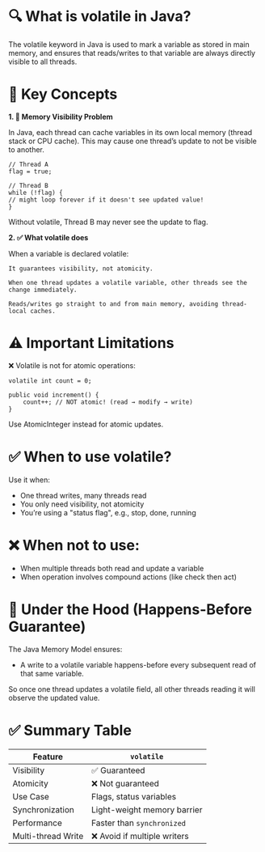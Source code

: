 
# 🔍 What is volatile in Java?

The volatile keyword in Java is used to mark a variable as stored in main memory, and ensures that 
reads/writes to that variable are always directly visible to all threads.


# 📌 Key Concepts

**1. 🔄 Memory Visibility Problem**

In Java, each thread can cache variables in its own local memory (thread stack or CPU cache). 
This may cause one thread’s update to not be visible to another.

    // Thread A
    flag = true;

    // Thread B
    while (!flag) {
    // might loop forever if it doesn't see updated value!
    }

Without volatile, Thread B may never see the update to flag.


**2. ✅ What volatile does**

When a variable is declared volatile:

    It guarantees visibility, not atomicity.

    When one thread updates a volatile variable, other threads see the change immediately.

    Reads/writes go straight to and from main memory, avoiding thread-local caches.


# ⚠️ Important Limitations

❌ Volatile is not for atomic operations:

    volatile int count = 0;

    public void increment() {
        count++; // NOT atomic! (read → modify → write)
    }

Use AtomicInteger instead for atomic updates.


# ✅ When to use volatile?

Use it when:

* One thread writes, many threads read 
* You only need visibility, not atomicity 
* You’re using a "status flag", e.g., stop, done, running


# ❌ When not to use:

* When multiple threads both read and update a variable 
* When operation involves compound actions (like check then act)


# 🧠 Under the Hood (Happens-Before Guarantee)

The Java Memory Model ensures:

* A write to a volatile variable happens-before every subsequent read of that same variable.

So once one thread updates a volatile field, all other threads reading it will observe the updated value.


# ✅ Summary Table

| Feature            | `volatile`                  |
| ------------------ | --------------------------- |
| Visibility         | ✅ Guaranteed                |
| Atomicity          | ❌ Not guaranteed            |
| Use Case           | Flags, status variables     |
| Synchronization    | Light-weight memory barrier |
| Performance        | Faster than `synchronized`  |
| Multi-thread Write | ❌ Avoid if multiple writers |







